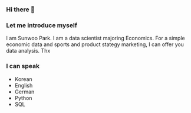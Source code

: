 ### Hi there 👋
### Let me introduce myself

I am Sunwoo Park. I am a data scientist majoring Economics.
For a simple economic data and sports and product stategy marketing,
I can offer you data analysis. Thx

### I can speak 

- Korean
- English
- German
- Python
- SQL

<!--
**JustinDSPark/JustinDSPark** is a ✨ _special_ ✨ repository because its `README.md` (this file) appears on your GitHub profile.

Here are some ideas to get you started:

- 🔭 I’m currently working on ...
- 🌱 I’m currently learning ...
- 👯 I’m looking to collaborate on ...
- 🤔 I’m looking for help with ...
- 💬 Ask me about ...
- 📫 How to reach me: ...
- 😄 Pronouns: ...
- ⚡ Fun fact: ...
-->
